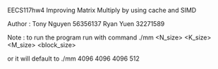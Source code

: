 EECS117hw4
Improving Matrix Multiply by using cache and SIMD

Author :
  Tony Nguyen   56356137
  Ryan Yuen     32271589
  
  
Note : 
to run the program run with command
./mm <N_size> <K_size> <M_size> <block_size>

or it will default to
./mm 4096 4096 4096 512
